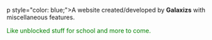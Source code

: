 p style="color: blue;">A website created/developed by <strong>Galaxizs</strong> with miscellaneous features.</p>
<p style="color: green;">Like unblocked stuff for school and more to come.</p>
